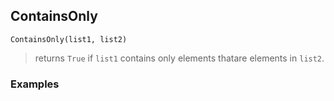 ## ContainsOnly

```
ContainsOnly(list1, list2)
```

> returns `True` if `list1` contains only elements thatare elements in `list2`.


### Examples
 
 
